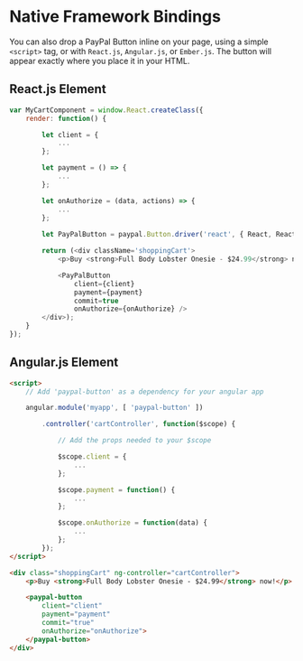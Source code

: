 # Native Framework Bindings

You can also drop a PayPal Button inline on your page, using a simple `<script>` tag, or with `React.js`, `Angular.js`, or `Ember.js`.
The button will appear exactly where you place it in your HTML.

## React.js Element

```javascript
var MyCartComponent = window.React.createClass({
    render: function() {

        let client = {
            ...
        };

        let payment = () => {
            ...
        };

        let onAuthorize = (data, actions) => {
            ...
        };
		
        let PayPalButton = paypal.Button.driver('react', { React, ReactDOM });

        return (<div className='shoppingCart'>
            <p>Buy <strong>Full Body Lobster Onesie - $24.99</strong> now!</p>

            <PayPalButton
                client={client}
                payment={payment}
                commit=true
                onAuthorize={onAuthorize} />
        </div>);
    }
});
```

## Angular.js Element

```html
<script>
    // Add 'paypal-button' as a dependency for your angular app

    angular.module('myapp', [ 'paypal-button' ])

        .controller('cartController', function($scope) {

            // Add the props needed to your $scope

            $scope.client = {
                ...
            };

            $scope.payment = function() {
                ...
            };

            $scope.onAuthorize = function(data) {
                ...
            };
        });
</script>

<div class="shoppingCart" ng-controller="cartController">
    <p>Buy <strong>Full Body Lobster Onesie - $24.99</strong> now!</p>

    <paypal-button
        client="client"
        payment="payment"
        commit="true"
        onAuthorize="onAuthorize">
    </paypal-button>
</div>
```
